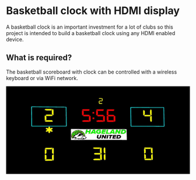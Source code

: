 # Basketball clock with HDMI display
A basketball clock is an important investment for a lot of clubs so this project is intended to build a basketball clock using any HDMI enabled device.

## What is required?
The basketball scoreboard with clock can be controlled with a wireless keyboard or via WiFi network.

![Scoreboard](/photo/scoreboard.jpg)
